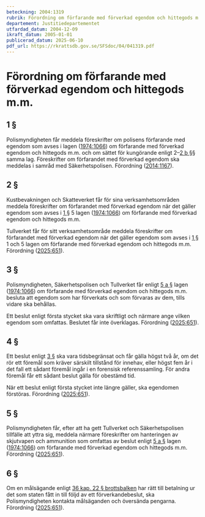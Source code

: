```yaml
---
beteckning: 2004:1319
rubrik: Förordning om förfarande med förverkad egendom och hittegods m.m.
departement: Justitiedepartementet
utfardad_datum: 2004-12-09
ikraft_datum: 2005-01-01
publicerad_datum: 2025-06-10
pdf_url: https://rkrattsdb.gov.se/SFSdoc/04/041319.pdf
---
```


# Förordning om förfarande med förverkad egendom och hittegods m.m.

## 1 §

Polismyndigheten får meddela föreskrifter om polisens förfarande med egendom som avses i lagen ([1974:1066](https://selex.se/eli/sfs/1974/1066)) om förfarande med förverkad egendom och hittegods m.m. och om sättet för kungörande enligt 2–[2 b §](#2b)§ samma lag. Föreskrifter om förfarandet med förverkad egendom ska meddelas i samråd med Säkerhetspolisen. Förordning ([2014:1167](https://selex.se/eli/sfs/2014/1167)).

## 2 §

Kustbevakningen och Skatteverket får för sina verksamhetsområden meddela föreskrifter om förfarandet med förverkad egendom när det gäller egendom som avses i [1 §](#1) 5 lagen ([1974:1066](https://selex.se/eli/sfs/1974/1066)) om förfarande med förverkad egendom och hittegods m.m.

Tullverket får för sitt verksamhetsområde meddela föreskrifter om förfarandet med förverkad egendom när det gäller egendom som avses i [1 §](#1) 1 och 5 lagen om förfarande med förverkad egendom och hittegods m.m. Förordning ([2025:651](https://selex.se/eli/sfs/2025/651)).

## 3 §

Polismyndigheten, Säkerhetspolisen och Tullverket får enligt [5 a §](#5a) lagen ([1974:1066](https://selex.se/eli/sfs/1974/1066)) om förfarande med förverkad egendom och hittegods m.m. besluta att egendom som har förverkats och som förvaras av dem, tills vidare ska behållas.

Ett beslut enligt första stycket ska vara skriftligt och närmare ange vilken egendom som omfattas. Beslutet får inte överklagas. Förordning ([2025:651](https://selex.se/eli/sfs/2025/651)).

## 4 §

Ett beslut enligt [3 §](#3) ska vara tidsbegränsat och får gälla högst två år, om det rör ett föremål som kräver särskilt tillstånd för innehav, eller högst fem år i det fall ett sådant föremål ingår i en forensisk referenssamling. För andra föremål får ett sådant beslut gälla för obestämd tid.

När ett beslut enligt första stycket inte längre gäller, ska egendomen förstöras. Förordning ([2025:651](https://selex.se/eli/sfs/2025/651)).

## 5 §

Polismyndigheten får, efter att ha gett Tullverket och Säkerhetspolisen tillfälle att yttra sig, meddela närmare föreskrifter om hanteringen av skjutvapen och ammunition som omfattas av beslut enligt [5 a §](#5a) lagen ([1974:1066](https://selex.se/eli/sfs/1974/1066)) om förfarande med förverkad egendom och hittegods m.m. Förordning ([2025:651](https://selex.se/eli/sfs/2025/651)).

## 6 §

Om en målsägande enligt [36 kap. 22 § brottsbalken](https://selex.se/eli/sfs/1962/700#kap36.22) har rätt till betalning ur det som staten fått in till följd av ett förverkandebeslut, ska Polismyndigheten kontakta målsäganden och översända pengarna. Förordning ([2025:651](https://selex.se/eli/sfs/2025/651)).